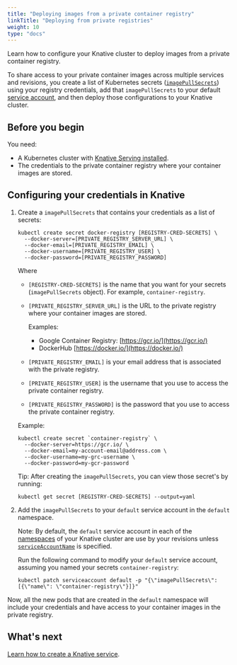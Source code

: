 ```yaml
---
title: "Deploying images from a private container registry"
linkTitle: "Deploying from private registries"
weight: 10
type: "docs"
---
```


Learn how to configure your Knative cluster to deploy images from a private
container registry.

To share access to your private container images across multiple services and
revisions, you create a list of Kubernetes secrets
([`imagePullSecrets`](https://kubernetes.io/docs/reference/generated/kubernetes-api/v1.18/#pod-v1-core))
using your registry credentials, add that `imagePullSecrets` to your default
[service account](https://kubernetes.io/docs/tasks/configure-pod-container/configure-service-account/),
and then deploy those configurations to your Knative cluster.

## Before you begin

You need:

- A Kubernetes cluster with [Knative Serving installed](../../install/).
- The credentials to the private container registry where your container images are stored.

## Configuring your credentials in Knative

1. Create a `imagePullSecrets` that contains your credentials as a list of secrets:

    ```shell
    kubectl create secret docker-registry [REGISTRY-CRED-SECRETS] \
      --docker-server=[PRIVATE_REGISTRY_SERVER_URL] \
      --docker-email=[PRIVATE_REGISTRY_EMAIL] \
      --docker-username=[PRIVATE_REGISTRY_USER] \
      --docker-password=[PRIVATE_REGISTRY_PASSWORD]
    ```

    Where
    - `[REGISTRY-CRED-SECRETS]` is the name that you want for your secrets
      (`imagePullSecrets` object). For example, `container-registry`.

    - `[PRIVATE_REGISTRY_SERVER_URL]` is the URL to the private
      registry where your container images are stored.

       Examples:
       - Google Container Registry: [https://gcr.io/](https://gcr.io/)
       - DockerHub [https://docker.io/](https://docker.io/)

    * `[PRIVATE_REGISTRY_EMAIL]` is your email address that is associated with
      the private registry.

    * `[PRIVATE_REGISTRY_USER]` is the username that you use to access the
      private container registry.

    * `[PRIVATE_REGISTRY_PASSWORD]` is the password that you use to access
      the private container registry.

     Example:

    ```shell
    kubectl create secret `container-registry` \
      --docker-server=https://gcr.io/ \
      --docker-email=my-account-email@address.com \
      --docker-username=my-grc-username \
      --docker-password=my-gcr-password
    ```

    Tip: After creating the `imagePullSecrets`, you can view those secret's by running:

    ```shell
    kubectl get secret [REGISTRY-CRED-SECRETS] --output=yaml
    ```

1. Add the `imagePullSecrets` to your `default` service account in the
   `default` namespace.

    Note: By default, the `default` service account in each of the
    [namespaces](https://kubernetes.io/docs/concepts/overview/working-with-objects/namespaces/)
    of your Knative cluster are use by your revisions unless    [`serviceAccountName`](https://github.com/knative/specs/blob/main/specs/serving/knative-api-specification-1.0.md#revision-2) is specified.

   Run the following command to modify your `default` service account, assuming
   you named your secrets `container-registry`:

    ```shell
    kubectl patch serviceaccount default -p "{\"imagePullSecrets\": [{\"name\": \"container-registry\"}]}"
    ```

Now, all the new pods that are created in the `default` namespace will include
your credentials and have access to your container images in the private registry.

## What's next

[Learn how to create a Knative service](../getting-started-knative-app).
